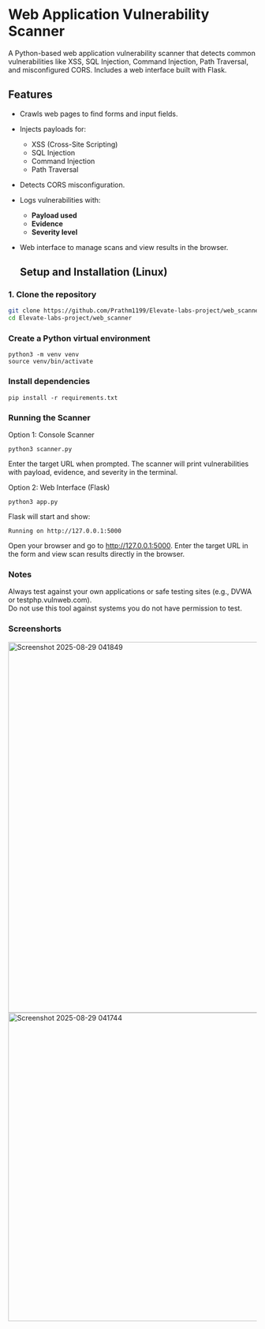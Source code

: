 # Web Application Vulnerability Scanner

A Python-based web application vulnerability scanner that detects common vulnerabilities like XSS, SQL Injection, Command Injection, Path Traversal, and misconfigured CORS. Includes a web interface built with Flask.

## Features

- Crawls web pages to find forms and input fields.
- Injects payloads for:
  - XSS (Cross-Site Scripting)
  - SQL Injection
  - Command Injection
  - Path Traversal
- Detects CORS misconfiguration.
- Logs vulnerabilities with:
  - **Payload used**
  - **Evidence**
  - **Severity level**
- Web interface to manage scans and view results in the browser.

  ## Setup and Installation (Linux)

### 1. Clone the repository
```bash
git clone https://github.com/Prathm1199/Elevate-labs-project/web_scanner.git
cd Elevate-labs-project/web_scanner
```
### Create a Python virtual environment
```
python3 -m venv venv
source venv/bin/activate
```
### Install dependencies
```
pip install -r requirements.txt
```
### Running the Scanner
Option 1: Console Scanner
```
python3 scanner.py
```
Enter the target URL when prompted.
The scanner will print vulnerabilities with payload, evidence, and severity in the terminal.

Option 2: Web Interface (Flask)
```
python3 app.py
```
Flask will start and show:
```
Running on http://127.0.0.1:5000
```
Open your browser and go to http://127.0.0.1:5000.
Enter the target URL in the form and view scan results directly in the browser.

### Notes
Always test against your own applications or safe testing sites (e.g., DVWA or testphp.vulnweb.com).  
Do not use this tool against systems you do not have permission to test.

### Screenshorts
<img width="1816" height="752" alt="Screenshot 2025-08-29 041849" src="https://github.com/user-attachments/assets/febe9d12-3e65-416b-bc4c-6c89c96e89da" />
<img width="1714" height="626" alt="Screenshot 2025-08-29 041744" src="https://github.com/user-attachments/assets/c86066ac-199b-42fc-8a14-9c7abd441c81" />

